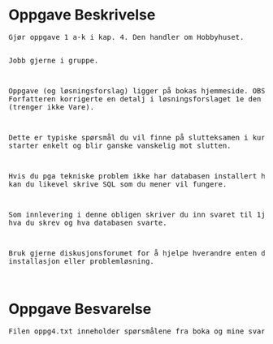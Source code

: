 <h1>Oppgave Beskrivelse</h1>
<pre>
Gjør oppgave 1 a-k i kap. 4. Den handler om Hobbyhuset.

Jobb gjerne i gruppe.

Oppgave (og løsningsforslag) ligger på bokas hjemmeside.
OBS: Forfatteren korrigerte en detalj i løsningsforslaget 1e den 29/1 (trenger ikke Vare).

Dette er typiske spørsmål du vil finne på slutteksamen i kurset.
De starter enkelt og blir ganske vanskelig mot slutten.

Hvis du pga tekniske problem ikke har databasen installert hos deg,
kan du likevel skrive SQL som du mener vil fungere.

Som innlevering i denne obligen skriver du inn svaret til 1j),
altså hva du skrev og hva databasen svarte.

Bruk gjerne diskusjonsforumet for å hjelpe hverandre enten det
er med installasjon eller problemløsning.  

</pre>

<h1>Oppgave Besvarelse</h1>
<pre>
Filen oppg4.txt inneholder spørsmålene fra boka og mine svar.
</pre>
